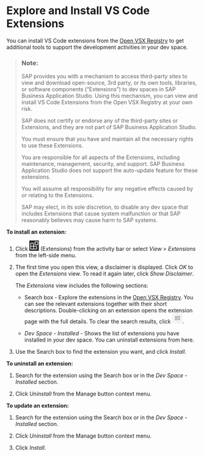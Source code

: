 <!-- loiod83a580979b841c3a424e6aa50ed2483 -->

# Explore and Install VS Code Extensions

You can install VS Code extensions from the [Open VSX Registry](https://open-vsx.org/) to get additional tools to support the development activities in your dev space.

> ### Note:  
> SAP provides you with a mechanism to access third-party sites to view and download open-source, 3rd party, or its own tools, libraries, or software components \(“Extensions”\) to dev spaces in SAP Business Application Studio. Using this mechanism, you can view and install VS Code Extensions from the Open VSX Registry at your own risk.
> 
> SAP does not certify or endorse any of the third-party sites or Extensions, and they are not part of SAP Business Application Studio.
> 
> You must ensure that you have and maintain all the necessary rights to use these Extensions.
> 
> You are responsible for all aspects of the Extensions, including maintenance, management, security, and support. SAP Business Application Studio does not support the auto-update feature for these extensions.
> 
> You will assume all responsibility for any negative effects caused by or relating to the Extensions.
> 
> SAP may elect, in its sole discretion, to disable any dev space that includes Extensions that cause system malfunction or that SAP reasonably believes may cause harm to SAP systems.

**To install an extension:**

1.  Click ![Extensions](images/Extensions-smaller_icon_0f2e96d.jpg) \(Extensions\) from the activity bar or select *View* \> *Extensions* from the left-side menu.
2.  The first time you open this view, a disclaimer is displayed. Click *OK* to open the *Extensions* view. To read it again later, click *Show Disclaimer*.

    The *Extensions* view includes the following sections:

    -   Search box - Explore the extensions in the [Open VSX Registry](https://open-vsx.org/). You can see the relevant extensions together with their short descriptions. Double-clicking on an extension opens the extension page with the full details. To clear the search results, click ![Clear search](images/clear_search-_VS_code_9d90f9e.png).

    -   *Dev Space - Installed* - Shows the list of extensions you have installed in your dev space. You can uninstall extensions from here.

3.  Use the Search box to find the extension you want, and click *Install*.

**To uninstall an extension:**

1.  Search for the extension using the Search box or in the *Dev Space - Installed* section.

2.  Click *Uninstall* from the Manage button context menu.

**To update an extension:**

1.  Search for the extension using the Search box or in the *Dev Space - Installed* section.

2.  Click *Uninstall* from the Manage button context menu.
3.  Click *Install*.


